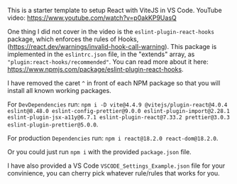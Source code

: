 This is a starter template to setup React with ViteJS in VS Code.
YouTube video: https://www.youtube.com/watch?v=p0akKP9UasQ

One thing I did not cover in the video is the `eslint-plugin-react-hooks` package, which enforces the rules of Hooks, (https://react.dev/warnings/invalid-hook-call-warning). This package is implemented in the `eslintrc.json` file, in the "extends" array, as `"plugin:react-hooks/recommended"`. You can read more about it here: https://www.npmjs.com/package/eslint-plugin-react-hooks.

I have removed the caret `^` in front of each NPM package so that you will install all known working packages.

For `DevDependencies` run: `npm i -D vite@4.4.9 @vitejs/plugin-react@4.0.4 eslint@8.48.0 eslint-config-prettier@9.0.0 eslint-plugin-import@2.28.1 eslint-plugin-jsx-a11y@6.7.1 eslint-plugin-react@7.33.2 prettier@3.0.3 eslint-plugin-prettier@5.0.0`.

For production `Dependencies` run: `npm i react@18.2.0 react-dom@18.2.0`.

Or you could just run `npm i` with the provided `package.json` file.

I have also provided a VS Code `VSCODE_Settings_Example.json` file for your convinience, you can cherry pick whatever rule/rules that works for you.
